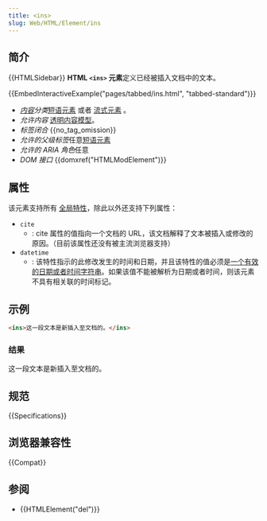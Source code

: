 ```yaml
---
title: <ins>
slug: Web/HTML/Element/ins
---
```


## 简介

{{HTMLSidebar}}
**HTML `<ins>` 元素**定义已经被插入文档中的文本。

{{EmbedInteractiveExample("pages/tabbed/ins.html", "tabbed-standard")}}

- _[内容](/zh-CN/docs/HTML/Content_categories)分类_[短语元素](/zh-CN/docs/Web/Guide/HTML/Content_categories#短语元素（Phrasing_content）) 或者 [流式元素](/zh-CN/docs/Web/Guide/HTML/Content_categories#流式元素（Flow_content）) 。
- _允许内容_ [透明内容模型](/zh-CN/docs/Web/Guide/HTML/Content_categories#透明内容模型（Transparent_content_model）)。
- _标签闭合_ {{no_tag_omission}}
- *允许的父级标签*任意[短语元素](/zh-CN/docs/Web/Guide/HTML/Content_categories#短语元素（Phrasing_content）)
- *允许的 ARIA 角色*任意
- _DOM 接口_ {{domxref("HTMLModElement")}}

## 属性

该元素支持所有 [全局特性](/zh-CN/docs/HTML/Global_attributes)，除此以外还支持下列属性：

- `cite`
  - : cite 属性的值指向一个文档的 URL，该文档解释了文本被插入或修改的原因。（目前该属性还没有被主流浏览器支持）
- `datetime`
  - : 该特性指示的此修改发生的时间和日期，并且该特性的值必须是[一个有效的日期或者时间字符串](http://www.w3.org/TR/2011/WD-html5-20110525/common-microsyntaxes.html#valid-date-string-with-optional-time)。如果该值不能被解析为日期或者时间，则该元素不具有相关联的时间标记。

## 示例

```html
<ins>这一段文本是新插入至文档的。</ins>
```

### 结果

这一段文本是新插入至文档的。

## 规范

{{Specifications}}

## 浏览器兼容性

{{Compat}}

## 参阅

- {{HTMLElement("del")}}
